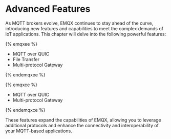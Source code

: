 # Advanced Features

As MQTT brokers evolve, EMQX continues to stay ahead of the curve, introducing new features and capabilities to meet the complex demands of IoT applications. This chapter will delve into the following powerful features: 

{% emqxee %}

- MQTT over QUIC
- File Transfer
- Multi-protocol Gateway

{% endemqxee %}

{% emqxce %}

- MQTT over QUIC
- Multi-protocol Gateway

{% endemqxce %}

These features expand the capabilities of EMQX, allowing you to leverage additional protocols and enhance the connectivity and interoperability of your MQTT-based applications.